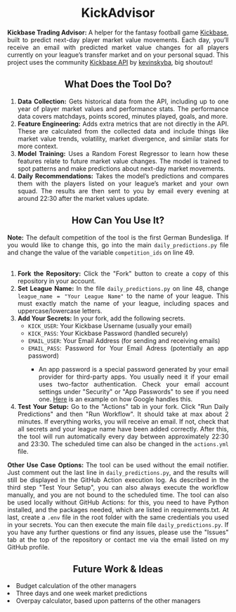 <h1 align="center">KickAdvisor</h1>

<div align="justify">
  <p>
    <strong>Kickbase Trading Advisor:</strong> A helper for the fantasy football game <a href="https://www.kickbase.com" target="_blank" rel="noopener">Kickbase</a>, built to predict next-day player market value movements. Each day, you’ll receive an email with predicted market value changes for all players currently on your league’s transfer market and on your personal squad. This project uses the community <a href="https://kevinskyba.github.io/kickbase-api-doc/index.html" target="_blank" rel="noopener">Kickbase API</a> by <a href="https://github.com/kevinskyba" target="_blank" rel="noopener">kevinskyba</a>, big shoutout!
  </p>
</div>

<h2 align="center">What Does the Tool Do?</h2>
<div align="justify">
  <ol>
    <li>
      <strong>Data Collection:</strong> Gets historical data from the API, including up to one year of player market values and performance stats. The performance data covers matchdays, points scored, minutes played, goals, and more.
    </li>
    <li>
      <strong>Feature Engineering:</strong> Adds extra metrics that are not directly in the API. These are calculated from the collected data and include things like market value trends, volatility, market divergence, and similar stats for more context.
    </li>
    <li>
      <strong>Model Training:</strong> Uses a Random Forest Regressor to learn how these features relate to future market value changes. The model is trained to spot patterns and make predictions about next-day market movements.
    </li>
    <li>
      <strong>Daily Recommendations:</strong> Takes the model’s predictions and compares them with the players listed on your league’s market and your own squad. The results are then sent to you by email every evening at around 22:30 after the market values update.
    </li>
  </ol>
</div>

<h2 align="center">How Can You Use It?</h2>

<div align="justify">
<strong>Note:</strong> The default competition of the tool is the first German Bundesliga. If you would like to change this, go into the main <code>daily_predictions.py</code> file and change the value of the variable <code>competition_ids</code> on line 49.
</div>

<br>

<div align="justify">
  <ol>
	    <li><strong>Fork the Repository:</strong> Click the "Fork" button to create a copy of this repository in your account.</li>
	<li><strong>Set League Name:</strong> In the file <code>daily_predictions.py</code> on line 48, change <code>league_name = "Your League Name"</code> to the name of your league. This must exactly match the name of your league, including spaces and uppercase/lowercase letters.</li>
    <li><strong>Add Your Secrets:</strong> In your fork, add the following secrets.<br>
      <ul>
        <li><code>KICK_USER</code>: Your Kickbase Username (usually your email)</li>
        <li><code>KICK_PASS</code>: Your Kickbase Password (handled securely)</li>
        <li><code>EMAIL_USER</code>: Your Email Address (for sending and receiving emails)</li>
        <li><code>EMAIL_PASS</code>: Password for Your Email Adress (potentially an app password)</li>
		    <ul>
		      <li>An app password is a special password generated by your email provider for third-party apps. You usually need it if your email uses two-factor authentication. Check your email account settings under "Security" or "App Passwords" to see if you need one. <a href="https://support.google.com/mail/answer/185833?hl=en" rel="noopener">Here</a> is an example on how Google handles this.</li>
	       </ul>
      </ul>
    </li>
   <li><strong>Test Your Setup:</strong> Go to the "Actions" tab in your fork. Click "Run Daily Predictions" and then "Run Workflow". It should take at max about 2 minutes. If everything works, you will receive an email. If not, check that all secrets and your league name have been added correctly. After this, the tool will run automatically every day between approximately 22:30 and 23:30. The scheduled time can also be changed in the <code>actions.yml</code> file. </li>
  </ol>
</div>

<div align="justify">
<strong>Other Use Case Options: </strong>The tool can be used without the email notifier. Just comment out the last line in <code>daily_predictions.py</code>, and the results will still be displayed in the GitHub Action execution log. As described in the third step "Test Your Setup", you can also always execute the workflow manually, and you are not bound to the scheduled time. The tool can also be used locally without GitHub Actions: for this, you need to have Python installed, and the packages needed, which are listed in requirements.txt. At last, create a <code>.env</code> file in the root folder with the same credentials you used in your secrets. You can then execute the main file <code>daily_predictions.py</code>. If you have any further questions or find any issues, please use the "Issues" tab at the top of the repository or contact me via the email listed on my GitHub profile.
</div>

<h2 align="center">Future Work & Ideas</h2>
  <li>Budget calculation of the other managers</li>
  <li>Three days and one week market predictions</li>
  <li>Overpay calculator, based upon patterns of the other managers</li>
